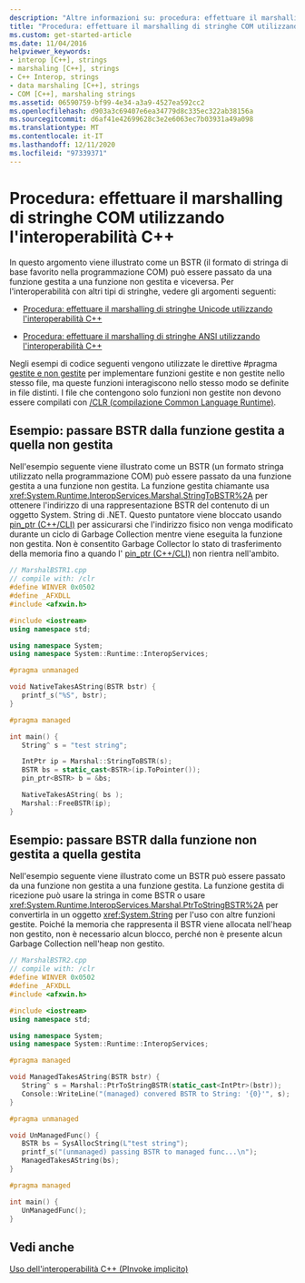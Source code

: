 ```yaml
---
description: "Altre informazioni su: procedura: effettuare il marshalling di stringhe COM utilizzando l'interoperabilità C++"
title: "Procedura: effettuare il marshalling di stringhe COM utilizzando l'interoperabilità C++"
ms.custom: get-started-article
ms.date: 11/04/2016
helpviewer_keywords:
- interop [C++], strings
- marshaling [C++], strings
- C++ Interop, strings
- data marshaling [C++], strings
- COM [C++], marshaling strings
ms.assetid: 06590759-bf99-4e34-a3a9-4527ea592cc2
ms.openlocfilehash: d903a3c69407e6ea34779d8c335ec322ab38156a
ms.sourcegitcommit: d6af41e42699628c3e2e6063ec7b03931a49a098
ms.translationtype: MT
ms.contentlocale: it-IT
ms.lasthandoff: 12/11/2020
ms.locfileid: "97339371"
---
```

# <a name="how-to-marshal-com-strings-using-c-interop"></a>Procedura: effettuare il marshalling di stringhe COM utilizzando l'interoperabilità C++

In questo argomento viene illustrato come un BSTR (il formato di stringa di base favorito nella programmazione COM) può essere passato da una funzione gestita a una funzione non gestita e viceversa. Per l'interoperabilità con altri tipi di stringhe, vedere gli argomenti seguenti:

- [Procedura: effettuare il marshalling di stringhe Unicode utilizzando l'interoperabilità C++](../dotnet/how-to-marshal-unicode-strings-using-cpp-interop.md)

- [Procedura: effettuare il marshalling di stringhe ANSI utilizzando l'interoperabilità C++](../dotnet/how-to-marshal-ansi-strings-using-cpp-interop.md)

Negli esempi di codice seguenti vengono utilizzate le direttive #pragma [gestite e non gestite](../preprocessor/managed-unmanaged.md) per implementare funzioni gestite e non gestite nello stesso file, ma queste funzioni interagiscono nello stesso modo se definite in file distinti. I file che contengono solo funzioni non gestite non devono essere compilati con [/CLR (compilazione Common Language Runtime)](../build/reference/clr-common-language-runtime-compilation.md).

## <a name="example-pass-bstr-from-managed-to-unmanaged-function"></a>Esempio: passare BSTR dalla funzione gestita a quella non gestita

Nell'esempio seguente viene illustrato come un BSTR (un formato stringa utilizzato nella programmazione COM) può essere passato da una funzione gestita a una funzione non gestita. La funzione gestita chiamante usa <xref:System.Runtime.InteropServices.Marshal.StringToBSTR%2A> per ottenere l'indirizzo di una rappresentazione BSTR del contenuto di un oggetto System. String di .NET. Questo puntatore viene bloccato usando [pin_ptr (C++/CLI)](../extensions/pin-ptr-cpp-cli.md) per assicurarsi che l'indirizzo fisico non venga modificato durante un ciclo di Garbage Collection mentre viene eseguita la funzione non gestita. Non è consentito Garbage Collector lo stato di trasferimento della memoria fino a quando l' [pin_ptr (C++/CLI)](../extensions/pin-ptr-cpp-cli.md) non rientra nell'ambito.

```cpp
// MarshalBSTR1.cpp
// compile with: /clr
#define WINVER 0x0502
#define _AFXDLL
#include <afxwin.h>

#include <iostream>
using namespace std;

using namespace System;
using namespace System::Runtime::InteropServices;

#pragma unmanaged

void NativeTakesAString(BSTR bstr) {
   printf_s("%S", bstr);
}

#pragma managed

int main() {
   String^ s = "test string";

   IntPtr ip = Marshal::StringToBSTR(s);
   BSTR bs = static_cast<BSTR>(ip.ToPointer());
   pin_ptr<BSTR> b = &bs;

   NativeTakesAString( bs );
   Marshal::FreeBSTR(ip);
}
```

## <a name="example-pass-bstr-from-unmanaged-to-managed-function"></a>Esempio: passare BSTR dalla funzione non gestita a quella gestita

Nell'esempio seguente viene illustrato come un BSTR può essere passato da una funzione non gestita a una funzione gestita. La funzione gestita di ricezione può usare la stringa in come BSTR o usare <xref:System.Runtime.InteropServices.Marshal.PtrToStringBSTR%2A> per convertirla in un oggetto <xref:System.String> per l'uso con altre funzioni gestite. Poiché la memoria che rappresenta il BSTR viene allocata nell'heap non gestito, non è necessario alcun blocco, perché non è presente alcun Garbage Collection nell'heap non gestito.

```cpp
// MarshalBSTR2.cpp
// compile with: /clr
#define WINVER 0x0502
#define _AFXDLL
#include <afxwin.h>

#include <iostream>
using namespace std;

using namespace System;
using namespace System::Runtime::InteropServices;

#pragma managed

void ManagedTakesAString(BSTR bstr) {
   String^ s = Marshal::PtrToStringBSTR(static_cast<IntPtr>(bstr));
   Console::WriteLine("(managed) convered BSTR to String: '{0}'", s);
}

#pragma unmanaged

void UnManagedFunc() {
   BSTR bs = SysAllocString(L"test string");
   printf_s("(unmanaged) passing BSTR to managed func...\n");
   ManagedTakesAString(bs);
}

#pragma managed

int main() {
   UnManagedFunc();
}
```

## <a name="see-also"></a>Vedi anche

[Uso dell'interoperabilità C++ (PInvoke implicito)](../dotnet/using-cpp-interop-implicit-pinvoke.md)
